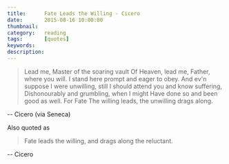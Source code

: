 ```yaml
---
title: 		Fate Leads the Willing - Cicero
date: 		2015-08-16 10:00:00
thumbnail:
category:	reading
tags: 		[quotes]
keywords:	
description:
---
```


> Lead me, Master of the soaring vault
> Of Heaven, lead me, Father, where you will.
> I stand here prompt and eager to obey.
> And ev'n suppose I were unwilling, still
> I should attend you and know suffering,
> Dishonourably and grumbling, when I might
> Have done so and been good as well. For Fate
> The willing leads, the unwilling drags along.

-- Cicero (via Seneca)

Also quoted as

> Fate leads the willing, and drags along the reluctant.

-- Cicero 
